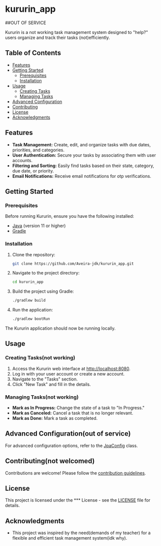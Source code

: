 # kururin_app

##OUT OF SERVICE

Kururin is a not working task management system designed to "help?" users organize and track their tasks (not)efficiently.

## Table of Contents
- [Features](#features)
- [Getting Started](#getting-started)
  - [Prerequisites](#prerequisites)
  - [Installation](#installation)
- [Usage](#usage)
  - [Creating Tasks](#creating-tasks)
  - [Managing Tasks](#managing-tasks)
- [Advanced Configuration](#advanced-configuration)
- [Contributing](#contributing)
- [License](#license)
- [Acknowledgments](#acknowledgments)

## Features

- **Task Management:** Create, edit, and organize tasks with due dates, priorities, and categories.
- **User Authentication:** Secure your tasks by associating them with user accounts.
- **Filtering and Sorting:** Easily find tasks based on their state, category, due date, or priority.
- **Email Notifications:** Receive email notifications for otp verifications.

## Getting Started

### Prerequisites

Before running Kururin, ensure you have the following installed:

- [Java](https://www.java.com/) (version 11 or higher)
- [Gradle](https://gradle.org/)

### Installation

1. Clone the repository:

    ```bash
    git clone https://github.com/Aveira-jdk/kururin_app.git
    ```

2. Navigate to the project directory:

    ```bash
    cd kururin_app
    ```

3. Build the project using Gradle:

    ```bash
    ./gradlew build
    ```

4. Run the application:

    ```bash
    ./gradlew bootRun
    ```

The Kururin application should now be running locally.

## Usage

### Creating Tasks(not working)

1. Access the Kururin web interface at [http://localhost:8080](http://localhost:8080).
2. Log in with your user account or create a new account.
3. Navigate to the "Tasks" section.
4. Click "New Task" and fill in the details.

### Managing Tasks(not working)

- **Mark as In Progress:** Change the state of a task to "In Progress."
- **Mark as Canceled:** Cancel a task that is no longer relevant.
- **Mark as Done:** Mark a task as completed.

## Advanced Configuration(out of service)

For advanced configuration options, refer to the [JpaConfig](src/main/java/herta/kuru_kuru/kururin/config/JpaConfig.java) class.

## Contributing(not welcomed)

Contributions are welcome! Please follow the [contribution guidelines](CONTRIBUTING.md).

## License

This project is licensed under the *** License - see the [LICENSE](LICENSE) file for details.

## Acknowledgments

- This project was inspired by the need(demands of my teacher) for a flexible and efficient task management system(idk why).
